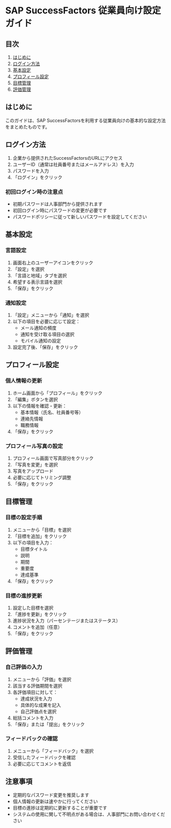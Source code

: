 # SAP SuccessFactors 従業員向け設定ガイド

## 目次

1. [はじめに](#はじめに)
2. [ログイン方法](#ログイン方法)
3. [基本設定](#基本設定)
4. [プロフィール設定](#プロフィール設定)
5. [目標管理](#目標管理)
6. [評価管理](#評価管理)

## はじめに

このガイドは、SAP SuccessFactorsを利用する従業員向けの基本的な設定方法をまとめたものです。

## ログイン方法

1. 企業から提供されたSuccessFactorsのURLにアクセス
2. ユーザーID（通常は社員番号またはメールアドレス）を入力
3. パスワードを入力
4. 「ログイン」をクリック

### 初回ログイン時の注意点
- 初期パスワードは人事部門から提供されます
- 初回ログイン時にパスワードの変更が必要です
- パスワードポリシーに従って新しいパスワードを設定してください

## 基本設定

### 言語設定
1. 画面右上のユーザーアイコンをクリック
2. 「設定」を選択
3. 「言語と地域」タブを選択
4. 希望する表示言語を選択
5. 「保存」をクリック

### 通知設定
1. 「設定」メニューから「通知」を選択
2. 以下の項目を必要に応じて設定：
   - メール通知の頻度
   - 通知を受け取る項目の選択
   - モバイル通知の設定
3. 設定完了後、「保存」をクリック

## プロフィール設定

### 個人情報の更新
1. ホーム画面から「プロフィール」をクリック
2. 「編集」ボタンを選択
3. 以下の情報を確認・更新：
   - 基本情報（氏名、社員番号等）
   - 連絡先情報
   - 職務情報
4. 「保存」をクリック

### プロフィール写真の設定
1. プロフィール画面で写真部分をクリック
2. 「写真を変更」を選択
3. 写真をアップロード
4. 必要に応じてトリミング調整
5. 「保存」をクリック

## 目標管理

### 目標の設定手順
1. メニューから「目標」を選択
2. 「目標を追加」をクリック
3. 以下の項目を入力：
   - 目標タイトル
   - 説明
   - 期間
   - 重要度
   - 達成基準
4. 「保存」をクリック

### 目標の進捗更新
1. 設定した目標を選択
2. 「進捗を更新」をクリック
3. 進捗状況を入力（パーセンテージまたはステータス）
4. コメントを追加（任意）
5. 「保存」をクリック

## 評価管理

### 自己評価の入力
1. メニューから「評価」を選択
2. 該当する評価期間を選択
3. 各評価項目に対して：
   - 達成状況を入力
   - 具体的な成果を記入
   - 自己評価点を選択
4. 総括コメントを入力
5. 「保存」または「提出」をクリック

### フィードバックの確認
1. メニューから「フィードバック」を選択
2. 受信したフィードバックを確認
3. 必要に応じてコメントを返信

## 注意事項

- 定期的なパスワード変更を推奨します
- 個人情報の更新は速やかに行ってください
- 目標の進捗は定期的に更新することが重要です
- システムの使用に関して不明点がある場合は、人事部門にお問い合わせください